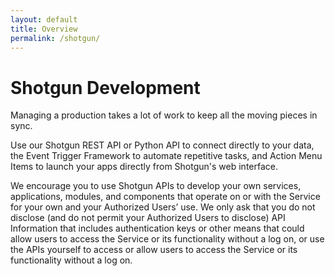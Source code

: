 ```yaml
---
layout: default
title: Overview
permalink: /shotgun/
---
```


# Shotgun Development

Managing a production takes a lot of work to keep all the moving pieces in sync.

Use our Shotgun REST API or Python API to connect directly to your data, the Event Trigger Framework to automate repetitive tasks, and Action Menu Items to launch your apps directly from Shotgun's web interface.

We encourage you to use Shotgun APIs to develop your own services, applications, modules, and components that operate on or with the Service for your own and your Authorized Users’ use. We only ask that you do not disclose (and do not permit your Authorized Users to disclose) API Information that includes authentication keys or other means that could allow users to access the Service or its functionality without a log on, or use the APIs yourself to access or allow users to access the Service or its functionality without a log on.
